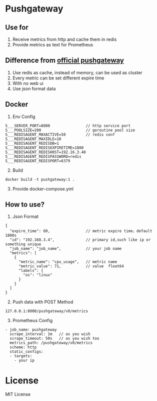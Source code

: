 # Pushgateway
## Use for
1. Receive metrics from http and cache them in redis
2. Provide metrics as text for Prometheus
## Difference from [official pushgateway](https://github.com/prometheus/pushgateway)
1. Use redis as cache, instead of memory, can be used as cluster
2. Every metric can be set different expire time
3. With no web ui
4. Use json format data
## Docker
1. Env Config

```
S___SERVER_PORT=8000                // http service port
S___POOLSIZE=200                    // goroutine pool size
S___REDISAGENT_MAXACTIVE=50         // redis conf
S___REDISAGENT_MAXIDLE=10
S___REDISAGENT_REDISDB=1
S___REDISAGENT_REDISEXPIRETIME=1800
S___REDISAGENT_REDISHOST=192.16.3.40
S___REDISAGENT_REDISPASSWORD=redis
S___REDISAGENT_REDISPORT=6379
```

2. Build
```
docker build -t pushgateway:1 .
```
3. Provide docker-compose.yml

## How to use?
1. Json Format

```
{
  "expire_time": 60,                // metric expire time，default 1800s
  "id": "192.168.3.4",              // primary id,such like ip or something unique
  "job_name": "job_name",           // your job name
  "metrics": [
    {
      "metric_name": "cpu_usage",   // metric name
      "metric_value": 71,           // value  float64
      "labels": {
        "os": "linux"
      }
    }
  ]
}
```
2. Push data with POST Method
```
127.0.0.1:8000/pushgateway/v0/metrics
```

3. Prometheus Config

```
- job_name: pushgateway
  scrape_interval: 1m   // as you wish
  scrape_timeout: 50s   // as you wish too
  metrics_path: /pushgateway/v0/metrics
  scheme: http
  static_configs:
  - targets:
    - your ip
```


# License
MIT License